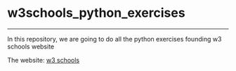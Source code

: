 # w3schools_python_exercises
---

In this repository, we are going to do all the python exercises founding w3 schools website

The website: [w3 schools](https://www.w3resource.com/python-exercises/python-basic-exercises.php)
